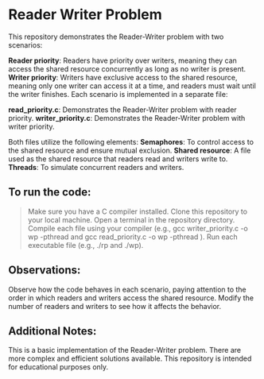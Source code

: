 # Reader Writer Problem

This repository demonstrates the Reader-Writer problem with two scenarios:

**Reader priority**: Readers have priority over writers, meaning they can access the shared resource concurrently as long as no writer is present.
**Writer priority**: Writers have exclusive access to the shared resource, meaning only one writer can access it at a time, and readers must wait until the writer finishes.
Each scenario is implemented in a separate file:

**read_priority.c**: Demonstrates the Reader-Writer problem with reader priority.
**writer_priority.c**: Demonstrates the Reader-Writer problem with writer priority.

Both files utilize the following elements:
**Semaphores**: To control access to the shared resource and ensure mutual exclusion.
**Shared resource**: A file used as the shared resource that readers read and writers write to.
**Threads**: To simulate concurrent readers and writers.

## To run the code:

>Make sure you have a C compiler installed.
>Clone this repository to your local machine.
>Open a terminal in the repository directory.
>Compile each file using your compiler (e.g., gcc writer_priority.c -o wp -pthread  and gcc read_priority.c -o wp -pthread ).
>Run each executable file (e.g., ./rp and ./wp).

## Observations:

Observe how the code behaves in each scenario, paying attention to the order in which readers and writers access the shared resource.
Modify the number of readers and writers to see how it affects the behavior.

## Additional Notes:
This is a basic implementation of the Reader-Writer problem.
There are more complex and efficient solutions available.
This repository is intended for educational purposes only.
